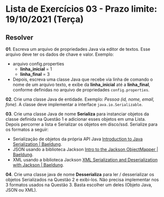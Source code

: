 # Lista de Exercícios 03 - Prazo limite: 19/10/2021 (Terça)

## Resolver

**01**. Escreva um arquivo de propriedades Java via editor de textos. Esse arquivo deve ter os dados de chave e valor. Exemplo:

- arquivo config.properties
  - **linha_inicial** = 1
  - **linha_final** = 3
- Depois, escreva uma classe Java que recebe via linha de comando o nome de um arquivo texto, e exibe da **linha_inicial** até a **linha_final**, conforme definidas no arquivo de propriedades `config.properties`.

**02**. Crie uma classe Java de entidade. Exemplo: _Pessoa (id, nome, email, fone)_. A classe deve implementar a interface `java.io.Serializable`.

**03**. Crie uma classe Java de nome **Serializa** para instanciar objetos da classe definida na Questão 1 e adicionar esses objetos em uma Lista. Depois percorrer a lista e Serializar os objetos em disco/ssd. Serialize para os formatos a seguir:

- Serialização de objetos da própria API Java [Introduction to Java Serialization | Baeldung](https://www.baeldung.com/java-serialization).
- JSON usando a biblioteca Jackson [Intro to the Jackson ObjectMapper | Baeldung](https://www.baeldung.com/jackson-object-mapper-tutorial).
- XML usando a biblioteca Jackson [XML Serialization and Deserialization with Jackson | Baeldung](https://www.baeldung.com/jackson-xml-serialization-and-deserialization).

**04**. Crie uma classe java de nome **Desserializa** para ler / desserializar os objetos Serializados na Questão 2 e exibi-los. Não precisa implementar nos 3 formatos usados na Questão 3. Basta escolher um deles (Objeto Java, JSON ou XML).
